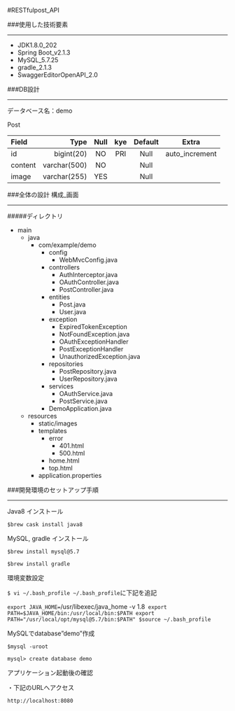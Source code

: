 #RESTfulpost_API


###使用した技術要素
***
- JDK1.8.0_202
- Spring Boot_v2.1.3
- MySQL_5.7.25
- gradle_2.1.3
- SwaggerEditorOpenAPI_2.0


###DB設計
***
データベース名：demo


Post

| Field | Type  | Null | kye | Default | Extra |
|:-----------|------------:|:------------:|:------------:|:------------:|:------------:|
| id       |        bigint(20) |     NO     |     PRI     |     Null     |     auto_increment     |
| content     |      varchar(500) |    NO    |          |     Null     |          |
| image       |        varchar(255) |     YES     |          |     Null     |          |


###全体の設計 構成_画面
***

#####ディレクトリ
- main
    - java
        - com/example/demo
            - config
                - WebMvcConfig.java
            - controllers
                - AuthInterceptor.java
                - OAuthController.java
                - PostController.java
            - entities
                - Post.java
                - User.java
            - exception
                - ExpiredTokenException
                - NotFoundException.java
                - OAuthExceptionHandler
                - PostExceptionHandler
                - UnauthorizedException.java
            - repositories
                - PostRepository.java
                - UserRepository.java
            - services
                - OAuthService.java
                - PostService.java
            - DemoApplication.java
    - resources
        - static/images
        - templates
            - error
                - 401.html
                - 500.html
            - home.html
            - top.html
        - application.properties
        
        
###開発環境のセットアップ手順
***

Java8 インストール

`$brew cask install java8`

MySQL, gradle インストール 

`$brew install mysql@5.7` 

`$brew install gradle`

環境変数設定

`$ vi ~/.bash_profile ~/.bash_profile`に下記を追記

`export JAVA_HOME=`/usr/libexec/java_home -v 1.8` export PATH=$JAVA_HOME/bin:/usr/local/bin:$PATH export PATH="/usr/local/opt/mysql@5.7/bin:$PATH"
$source ~/.bash_profile`


MySQLでdatabase”demo”作成

`$mysql -uroot`

`mysql> create database demo`

アプリケーション起動後の確認

・下記のURLへアクセス

`http://localhost:8080`